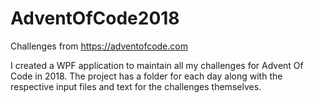 # AdventOfCode2018
Challenges from https://adventofcode.com

I created a WPF application to maintain all my challenges for Advent Of Code in 2018. The project has a folder for each day along with the respective input files and text for the challenges themselves.
